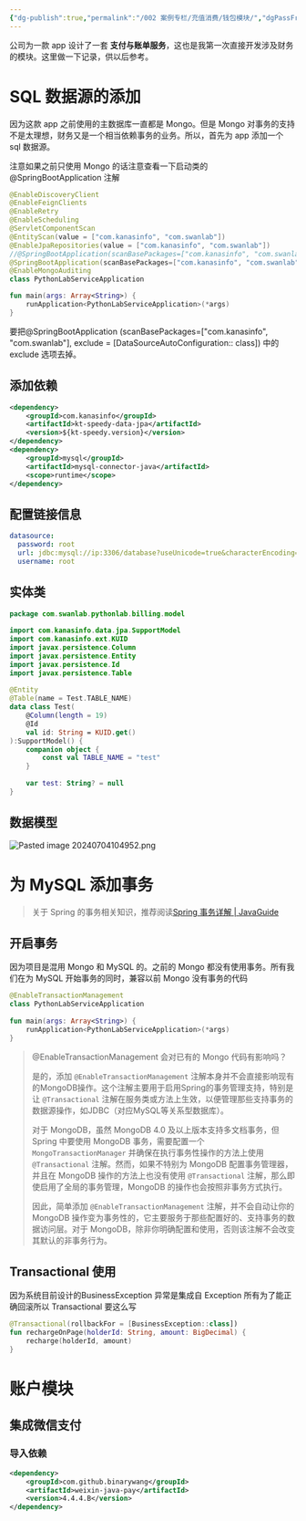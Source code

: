 ```yaml
---
{"dg-publish":true,"permalink":"/002 案例专栏/充值消费/钱包模块/","dgPassFrontmatter":true,"created":"2024-07-03T09:21:45.439+08:00","updated":"2024-07-08T17:56:25.804+08:00"}
---
```


公司为一款 app 设计了一套 **支付与账单服务**，这也是我第一次直接开发涉及财务的模块。这里做一下记录，供以后参考。
# SQL 数据源的添加

因为这款 app 之前使用的主数据库一直都是 Mongo。但是 Mongo 对事务的支持不是太理想，财务又是一个相当依赖事务的业务。所以，首先为 app 添加一个 sql 数据源。

注意如果之前只使用 Mongo 的话注意查看一下启动类的@SpringBootApplication 注解

```kotlin
@EnableDiscoveryClient
@EnableFeignClients
@EnableRetry
@EnableScheduling
@ServletComponentScan
@EntityScan(value = ["com.kanasinfo", "com.swanlab"])
@EnableJpaRepositories(value = ["com.kanasinfo", "com.swanlab"])
//@SpringBootApplication(scanBasePackages=["com.kanasinfo", "com.swanlab"],exclude = [DataSourceAutoConfiguration::class])
@SpringBootApplication(scanBasePackages=["com.kanasinfo", "com.swanlab"])
@EnableMongoAuditing
class PythonLabServiceApplication

fun main(args: Array<String>) {
    runApplication<PythonLabServiceApplication>(*args)
}
```

要把@SpringBootApplication (scanBasePackages=["com.kanasinfo", "com.swanlab"], exclude = [DataSourceAutoConfiguration:: class]) 中的 exclude 选项去掉。
## 添加依赖

```xml
<dependency>  
    <groupId>com.kanasinfo</groupId>  
    <artifactId>kt-speedy-data-jpa</artifactId>  
    <version>${kt-speedy.version}</version>  
</dependency>
<dependency>  
    <groupId>mysql</groupId>  
    <artifactId>mysql-connector-java</artifactId>  
    <scope>runtime</scope>  
</dependency>
```
## 配置链接信息

```yml
datasource:
  password: root
  url: jdbc:mysql://ip:3306/database?useUnicode=true&characterEncoding=utf-8
  username: root
```
## 实体类

```kotlin
package com.swanlab.pythonlab.billing.model  
  
import com.kanasinfo.data.jpa.SupportModel  
import com.kanasinfo.ext.KUID  
import javax.persistence.Column  
import javax.persistence.Entity  
import javax.persistence.Id  
import javax.persistence.Table  
  
@Entity  
@Table(name = Test.TABLE_NAME)  
data class Test(  
    @Column(length = 19)  
    @Id  
    val id: String = KUID.get()  
):SupportModel() {  
    companion object {  
        const val TABLE_NAME = "test"  
    }  
  
    var test: String? = null  
}
```
## 数据模型

![Pasted image 20240704104952.png](/img/user/$/$Sys999%20Attachment/Pasted%20image%2020240704104952.png)
# 为 MySQL 添加事务

>关于 Spring 的事务相关知识，推荐阅读[Spring 事务详解 | JavaGuide](https://javaguide.cn/system-design/framework/spring/spring-transaction.html)
## 开启事务

因为项目是混用 Mongo 和 MySQL 的。之前的 Mongo 都没有使用事务。所有我们在为 MySQL 开始事务的同时，兼容以前 Mongo 没有事务的代码

```kotlin
@EnableTransactionManagement  
class PythonLabServiceApplication  
  
fun main(args: Array<String>) {  
    runApplication<PythonLabServiceApplication>(*args)  
}
```

>@EnableTransactionManagement 会对已有的 Mongo 代码有影响吗？
>
>是的，添加 `@EnableTransactionManagement` 注解本身并不会直接影响现有的MongoDB操作。这个注解主要用于启用Spring的事务管理支持，特别是让 `@Transactional` 注解在服务类或方法上生效，以便管理那些支持事务的数据源操作，如JDBC（对应MySQL等关系型数据库）。
>
>对于 MongoDB，虽然 MongoDB 4.0 及以上版本支持多文档事务，但 Spring 中要使用 MongoDB 事务，需要配置一个 `MongoTransactionManager` 并确保在执行事务性操作的方法上使用 `@Transactional` 注解。然而，如果不特别为 MongoDB 配置事务管理器，并且在 MongoDB 操作的方法上也没有使用 `@Transactional` 注解，那么即使启用了全局的事务管理，MongoDB 的操作也会按照非事务方式执行。
>
>因此，简单添加 `@EnableTransactionManagement` 注解，并不会自动让你的 MongoDB 操作变为事务性的，它主要服务于那些配置好的、支持事务的数据访问层。对于 MongoDB，除非你明确配置和使用，否则该注解不会改变其默认的非事务行为。
## Transactional 使用

因为系统目前设计的BusinessException 异常是集成自 Exception 所有为了能正确回滚所以 Transactional 要这么写

```kotlin
@Transactional(rollbackFor = [BusinessException::class])  
fun rechargeOnPage(holderId: String, amount: BigDecimal) {  
    recharge(holderId, amount)  
}
```
# 账户模块
## 集成微信支付
### 导入依赖

```xml
<dependency>  
    <groupId>com.github.binarywang</groupId>  
    <artifactId>weixin-java-pay</artifactId>  
    <version>4.4.4.B</version>  
</dependency>
```

